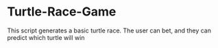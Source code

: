 # Turtle-Race-Game
This script generates a basic turtle race. The user can bet, and they can predict which turtle will win
